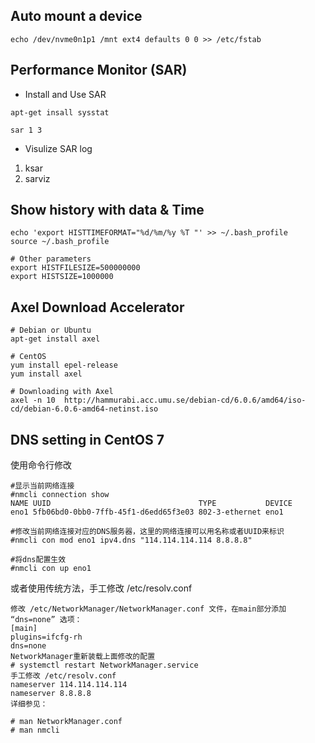 
## Auto mount a device
```
echo /dev/nvme0n1p1 /mnt ext4 defaults 0 0 >> /etc/fstab
```

## Performance Monitor (SAR)

* Install and Use SAR
```
apt-get insall sysstat

sar 1 3

```

* Visulize SAR log
1. ksar
2. sarviz




## Show history with data & Time
```
echo 'export HISTTIMEFORMAT="%d/%m/%y %T "' >> ~/.bash_profile
source ~/.bash_profile

# Other parameters
export HISTFILESIZE=500000000
export HISTSIZE=1000000
```


## Axel Download Accelerator

```
# Debian or Ubuntu
apt-get install axel

# CentOS
yum install epel-release
yum install axel  

# Downloading with Axel
axel -n 10  http://hammurabi.acc.umu.se/debian-cd/6.0.6/amd64/iso-cd/debian-6.0.6-amd64-netinst.iso

```


## DNS setting in CentOS 7

使用命令行修改
```
#显示当前网络连接
#nmcli connection show
NAME UUID                                 TYPE           DEVICE
eno1 5fb06bd0-0bb0-7ffb-45f1-d6edd65f3e03 802-3-ethernet eno1

#修改当前网络连接对应的DNS服务器，这里的网络连接可以用名称或者UUID来标识
#nmcli con mod eno1 ipv4.dns "114.114.114.114 8.8.8.8"

#将dns配置生效
#nmcli con up eno1
```

或者使用传统方法，手工修改 /etc/resolv.conf

```
修改 /etc/NetworkManager/NetworkManager.conf 文件，在main部分添加 “dns=none” 选项：
[main]
plugins=ifcfg-rh
dns=none
NetworkManager重新装载上面修改的配置
# systemctl restart NetworkManager.service
手工修改 /etc/resolv.conf
nameserver 114.114.114.114
nameserver 8.8.8.8
详细参见：

# man NetworkManager.conf
# man nmcli
```

